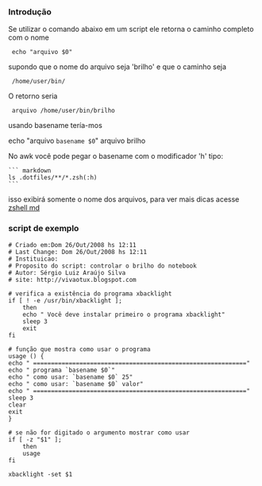 ### Introdução
Se utilizar o comando abaixo em um script ele retorna o
caminho completo com o nome

     echo "arquivo $0"

supondo que o nome do arquivo seja 'brilho' e que
o caminho seja

     /home/user/bin/

O retorno seria

     arquivo /home/user/bin/brilho

usando basename tería-mos

  echo "arquivo `basename $0`"
  arquivo brilho

No awk você pode pegar o basename com o modificador 'h'
tipo:

    ``` markdown
    ls .dotfiles/**/*.zsh(:h)
    ```
isso exibirá somente o nome dos arquivos, para ver mais dicas
acesse [zshell md](zshell.md)

### script de exemplo

    # Criado em:Dom 26/Out/2008 hs 12:11
    # Last Change: Dom 26/Out/2008 hs 12:11
    # Instituicao:
    # Proposito do script: controlar o brilho do notebook
    # Autor: Sérgio Luiz Araújo Silva
    # site: http://vivaotux.blogspot.com

    # verifica a existência do programa xbacklight
    if [ ! -e /usr/bin/xbacklight ];
        then
        echo " Você deve instalar primeiro o programa xbacklight"
        sleep 3
        exit
    fi

    # função que mostra como usar o programa
    usage () {
    echo " ============================================================"
    echo " programa `basename $0`"
    echo " como usar: `basename $0` 25"
    echo " como usar: `basename $0` valor"
    echo " ============================================================"
    sleep 3
    clear
    exit
    }

    # se não for digitado o argumento mostrar como usar
    if [ -z "$1" ];
        then
        usage
    fi

    xbacklight -set $1

